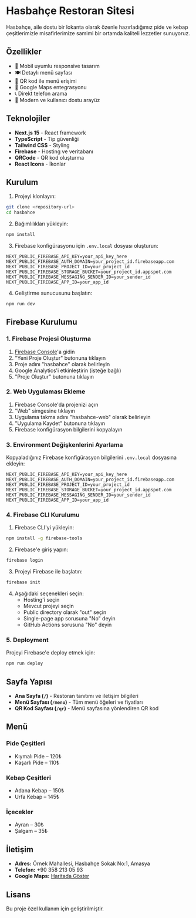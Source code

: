 # Hasbahçe Restoran Sitesi

Hasbahçe, aile dostu bir lokanta olarak özenle hazırladığımız pide ve kebap çeşitlerimizle misafirlerimize samimi bir ortamda kaliteli lezzetler sunuyoruz.

## Özellikler

- 📱 Mobil uyumlu responsive tasarım
- 🍽️ Detaylı menü sayfası
- 📱 QR kod ile menü erişimi
- 📍 Google Maps entegrasyonu
- 📞 Direkt telefon arama
- 🎨 Modern ve kullanıcı dostu arayüz

## Teknolojiler

- **Next.js 15** - React framework
- **TypeScript** - Tip güvenliği
- **Tailwind CSS** - Styling
- **Firebase** - Hosting ve veritabanı
- **QRCode** - QR kod oluşturma
- **React Icons** - İkonlar

## Kurulum

1. Projeyi klonlayın:
```bash
git clone <repository-url>
cd hasbahce
```

2. Bağımlılıkları yükleyin:
```bash
npm install
```

3. Firebase konfigürasyonu için `.env.local` dosyası oluşturun:
```env
NEXT_PUBLIC_FIREBASE_API_KEY=your_api_key_here
NEXT_PUBLIC_FIREBASE_AUTH_DOMAIN=your_project_id.firebaseapp.com
NEXT_PUBLIC_FIREBASE_PROJECT_ID=your_project_id
NEXT_PUBLIC_FIREBASE_STORAGE_BUCKET=your_project_id.appspot.com
NEXT_PUBLIC_FIREBASE_MESSAGING_SENDER_ID=your_sender_id
NEXT_PUBLIC_FIREBASE_APP_ID=your_app_id
```

4. Geliştirme sunucusunu başlatın:
```bash
npm run dev
```

## Firebase Kurulumu

### 1. Firebase Projesi Oluşturma

1. [Firebase Console](https://console.firebase.google.com/)'a gidin
2. "Yeni Proje Oluştur" butonuna tıklayın
3. Proje adını "hasbahce" olarak belirleyin
4. Google Analytics'i etkinleştirin (isteğe bağlı)
5. "Proje Oluştur" butonuna tıklayın

### 2. Web Uygulaması Ekleme

1. Firebase Console'da projenizi açın
2. "Web" simgesine tıklayın
3. Uygulama takma adını "hasbahce-web" olarak belirleyin
4. "Uygulama Kaydet" butonuna tıklayın
5. Firebase konfigürasyon bilgilerini kopyalayın

### 3. Environment Değişkenlerini Ayarlama

Kopyaladığınız Firebase konfigürasyon bilgilerini `.env.local` dosyasına ekleyin:

```env
NEXT_PUBLIC_FIREBASE_API_KEY=your_api_key_here
NEXT_PUBLIC_FIREBASE_AUTH_DOMAIN=your_project_id.firebaseapp.com
NEXT_PUBLIC_FIREBASE_PROJECT_ID=your_project_id
NEXT_PUBLIC_FIREBASE_STORAGE_BUCKET=your_project_id.appspot.com
NEXT_PUBLIC_FIREBASE_MESSAGING_SENDER_ID=your_sender_id
NEXT_PUBLIC_FIREBASE_APP_ID=your_app_id
```

### 4. Firebase CLI Kurulumu

1. Firebase CLI'yi yükleyin:
```bash
npm install -g firebase-tools
```

2. Firebase'e giriş yapın:
```bash
firebase login
```

3. Projeyi Firebase ile başlatın:
```bash
firebase init
```

4. Aşağıdaki seçenekleri seçin:
   - Hosting'i seçin
   - Mevcut projeyi seçin
   - Public directory olarak "out" seçin
   - Single-page app sorusuna "No" deyin
   - GitHub Actions sorusuna "No" deyin

### 5. Deployment

Projeyi Firebase'e deploy etmek için:

```bash
npm run deploy
```

## Sayfa Yapısı

- **Ana Sayfa (`/`)** - Restoran tanıtımı ve iletişim bilgileri
- **Menü Sayfası (`/menu`)** - Tüm menü öğeleri ve fiyatları
- **QR Kod Sayfası (`/qr`)** - Menü sayfasına yönlendiren QR kod

## Menü

### Pide Çeşitleri
- Kıymalı Pide – 120₺
- Kaşarlı Pide – 110₺

### Kebap Çeşitleri
- Adana Kebap – 150₺
- Urfa Kebap – 145₺

### İçecekler
- Ayran – 30₺
- Şalgam – 35₺

## İletişim

- **Adres:** Örnek Mahallesi, Hasbahçe Sokak No:1, Amasya
- **Telefon:** +90 358 213 05 93
- **Google Maps:** [Haritada Göster](https://maps.app.goo.gl/iAEQMt22wNkRqKJ87)

## Lisans

Bu proje özel kullanım için geliştirilmiştir.
